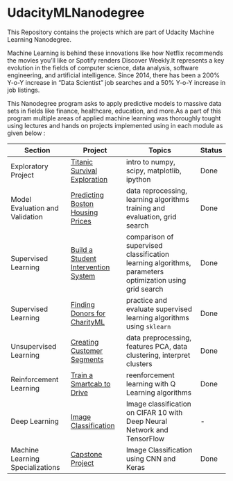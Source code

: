 # UdacityMLNanodegree
This Repository contains the projects which are part of Udacity Machine Learning Nanodegree.

Machine Learning is behind these innovations like how Netflix recommends the movies you’ll like or Spotify renders Discover Weekly.It represents a key evolution in the fields of computer science, data analysis, software engineering, and artificial intelligence. Since 2014, there has been a 200% Y-o-Y increase in “Data Scientist” job searches and a 50% Y-o-Y increase in job listings. 

This Nanodegree program asks to apply predictive models to massive data sets in fields like finance, healthcare, education, and more.As a part of this program multiple areas of applied machine learning was thoroughly tought using lectures and hands on projects implemented using in each module as given below :

Section | Project | Topics | Status
--- | --- | --- | ---
Exploratory Project | [Titanic Survival Exploration](./titanic_survival_exploration) | intro to numpy, scipy, matplotlib, ipython | Done
Model Evaluation and Validation | [Predicting Boston Housing Prices](./boston_housing) | data reprocessing, learning algorithms training and evaluation, grid search | Done
Supervised Learning | [Build a Student Intervention System](./student_intervention) | comparison of supervised classification learning algorithms, parameters optimization using grid search | Done
Supervised Learning | [Finding Donors for CharityML](./finding_donors) | practice and evaluate supervised learning algorithms using `sklearn` | Done
Unsupervised Learning | [Creating Customer Segments](./creating_customer_segments) | data preprocessing, features PCA, data clustering, interpret clusters | Done
Reinforcement Learning | [Train a Smartcab to Drive](./smartcab) | reenforcement learning with Q Learning algorithms | Done
Deep Learning | [Image Classification](./digit_recognition) | Image classification on CIFAR 10 with Deep Neural Network and TensorFlow | - 
Machine Learning Specializations | [Capstone Project](./capstone) | Image Classification using CNN and Keras | Done

